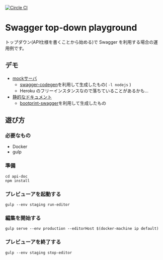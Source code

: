 [![Circle CI](https://circleci.com/gh/yewton/swagger-top-down-playground/tree/master.svg?style=svg)](https://circleci.com/gh/yewton/swagger-top-down-playground/tree/master)

Swagger top-down playground
===========================

トップダウン(API仕様を書くことから始める)で Swagger を利用する場合の運用例です。

デモ
----

- [mockサーバ](https://yewton-swagger-playground.herokuapp.com/docs/)
    - [swagger-codegen](https://github.com/swagger-api/swagger-codegen)を利用して生成したもの( `-l nodejs` )
    - Heroku のフリーインスタンスなので落ちていることがあるかも…
- [静的なドキュメント](http://yewton.github.io/swagger-top-down-playground/)
    - [bootprint-swagger](https://github.com/nknapp/bootprint-swagger)を利用して生成したもの

遊び方
------

### 必要なもの
- Docker
- gulp

### 準備

```
cd api-doc
npm install
```

### プレビューアを起動する

```
gulp --env staging run-editor
```

### 編集を開始する

```
gulp serve --env production --editorHost $(docker-machine ip default)
```

### プレビューアを終了する

```
gulp --env staging stop-editor
```
